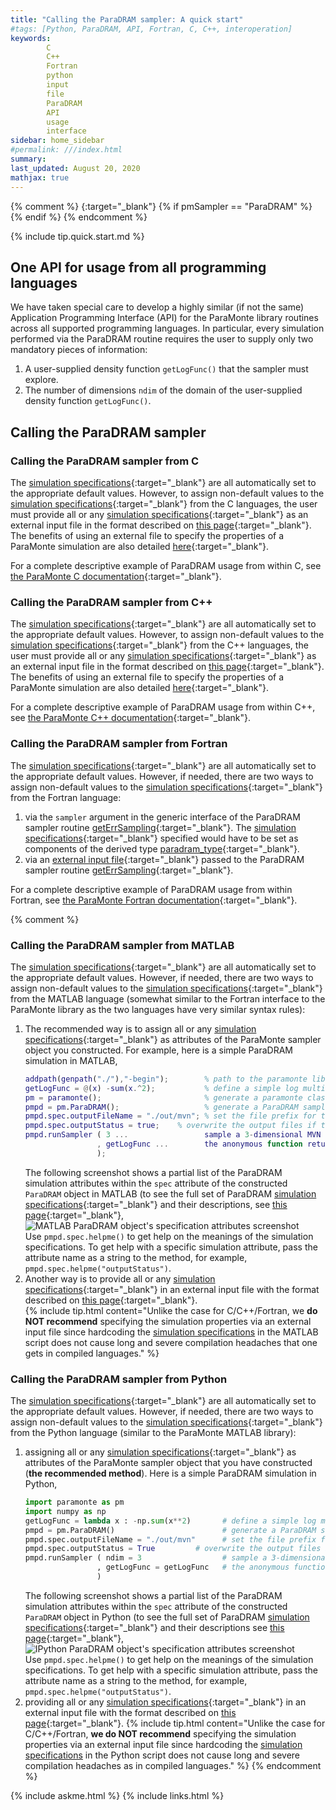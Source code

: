 ```yaml
---
title: "Calling the ParaDRAM sampler: A quick start"
#tags: [Python, ParaDRAM, API, Fortran, C, C++, interoperation]
keywords: 
        C
        C++
        Fortran
        python
        input 
        file
        ParaDRAM
        API
        usage
        interface
sidebar: home_sidebar
#permalink: ///index.html
summary:
last_updated: August 20, 2020
mathjax: true
---
```

{% comment %}
[](){:target="_blank"}
{% if pmSampler == "ParaDRAM" %}
{% endif %}
{% endcomment %}
<br>

{% include tip.quick.start.md %}

## One API for usage from all programming languages  

We have taken special care to develop a highly similar (if not the same) Application Programming Interface (API) for the ParaMonte library routines across all supported programming languages. In particular, every simulation performed via the ParaDRAM routine requires the user to supply only two mandatory pieces of information:  
1.  A user-supplied density function `getLogFunc()` that the sampler must explore.  
1.  The number of dimensions `ndim` of the domain of the user-supplied density function `getLogFunc()`.  

## Calling the ParaDRAM sampler  

### Calling the ParaDRAM sampler from C  

The [simulation specifications](../specifications/){:target="_blank"} are all automatically set to the appropriate default values. However, to assign non-default values to the [simulation specifications](../specifications/){:target="_blank"} from the C languages, the user must provide all or any [simulation specifications](../specifications/){:target="_blank"} as an external input file in the format described on [this page](../input/){:target="_blank"}. The benefits of using an external file to specify the properties of a ParaMonte simulation are also detailed [here](../input/#why-is-input-file-the-preferred-method-of-simulation-setup){:target="_blank"}.  

For a complete descriptive example of ParaDRAM usage from within C, see [the ParaMonte C documentation]({{site.baseurl}}/../../c/2/group__pm__sampling.html){:target="_blank"}.  

### Calling the ParaDRAM sampler from C++  

The [simulation specifications](../specifications/){:target="_blank"} are all automatically set to the appropriate default values. However, to assign non-default values to the [simulation specifications](../specifications/){:target="_blank"} from the C++ languages, the user must provide all or any [simulation specifications](../specifications/){:target="_blank"} as an external input file in the format described on [this page](../input/){:target="_blank"}. The benefits of using an external file to specify the properties of a ParaMonte simulation are also detailed [here](../input/#why-is-input-file-the-preferred-method-of-simulation-setup){:target="_blank"}.  

For a complete descriptive example of ParaDRAM usage from within C++, see [the ParaMonte C++ documentation]({{site.baseurl}}/../../cpp/2/group__pm__sampling.html){:target="_blank"}.  

### Calling the ParaDRAM sampler from Fortran  

The [simulation specifications](../specifications/){:target="_blank"} are all automatically set to the appropriate default values. However, if needed, there are two ways to assign non-default values to the [simulation specifications](../specifications/){:target="_blank"} from the Fortran language: 
1.  via the `sampler` argument in the generic interface of the ParaDRAM sampler routine [getErrSampling]({{site.baseurl}}/../../fortran/2/interfacepm__sampling_1_1getErrSampling.html){:target="_blank"}. The [simulation specifications](../specifications/){:target="_blank"} specified would have to be set as components of the derived type [paradram_type]({{site.baseurl}}/../../fortran/2/structpm__sampling_1_1paradram__type.html){:target="_blank"}.
1.  via an [external input file](../input/){:target="_blank"} passed to the ParaDRAM sampler routine [getErrSampling]({{site.baseurl}}/../../fortran/2/interfacepm__sampling_1_1getErrSampling.html){:target="_blank"}.

For a complete descriptive example of ParaDRAM usage from within Fortran, see [the ParaMonte Fortran documentation]({{site.baseurl}}/../../fortran/2/interfacepm__sampling_1_1getErrSampling.html){:target="_blank"}.  

{% comment %}
### Calling the ParaDRAM sampler from MATLAB  

The [simulation specifications](../specifications/){:target="_blank"} are all automatically set to the appropriate default values. However, if needed, there are two ways to assign non-default values to the [simulation specifications](../specifications/){:target="_blank"} from the MATLAB language (somewhat similar to the Fortran interface to the ParaMonte library as the two languages have very similar syntax rules):  
1.  The recommended way is to assign all or any [simulation specifications](../specifications/){:target="_blank"} as attributes of the ParaMonte sampler object you constructed. For example, here is a simple ParaDRAM simulation in MATLAB,  
    ```matlab  
    addpath(genpath("./"),"-begin");        % path to the paramonte library
    getLogFunc = @(x) -sum(x.^2);           % define a simple log multivariate Normal (MVN) target density
    pm = paramonte();                       % generate a paramonte class instance
    pmpd = pm.ParaDRAM();                   % generate a ParaDRAM sampler instance
    pmpd.spec.outputFileName = "./out/mvn"; % set the file prefix for the ParaDRAM output files.
    pmpd.spec.outputStatus = true;    % overwrite the output files if they already exist.
    pmpd.runSampler ( 3 ...                 sample a 3-dimensional MVN
                    , getLogFunc ...        the anonymous function returning the log of MVN
                    );
    ```  
    The following screenshot shows a partial list of the ParaDRAM simulation attributes within the `spec` attribute of the constructed `ParaDRAM` object in MATLAB (to see the full set of ParaDRAM [simulation specifications](../specifications/){:target="_blank"} and their descriptions, see [this page](../specifications){:target="_blank"},  
    ![MATLAB ParaDRAM object's specification attributes screenshot]({{site.baseurl}}/images/matlabParadramSpecScreenshot.png)  
    Use `pmpd.spec.helpme()` to get help on the meanings of the simulation specifications. To get help with a specific simulation attribute, pass the attribute name as a string to the method, for example, `pmpd.spec.helpme("outputStatus")`.  
1.  Another way is to provide all or any [simulation specifications](../specifications/){:target="_blank"} in an external input file with the format described on [this page](../input/){:target="_blank"}.  
    {% include tip.html content="Unlike the case for C/C++/Fortran, we **do NOT recommend** specifying the simulation properties via an external input file since hardcoding the [simulation specifications](../specifications/) in the MATLAB script does not cause long and severe compilation headaches that one gets in compiled languages." %}

### Calling the ParaDRAM sampler from Python  

The [simulation specifications](../specifications/){:target="_blank"} are all automatically set to the appropriate default values. However, if needed, there are two ways to assign non-default values to the [simulation specifications](../specifications/){:target="_blank"} from the Python language (similar to the ParaMonte MATLAB library):  
1.  assigning all or any [simulation specifications](../specifications/){:target="_blank"} as attributes of the ParaMonte sampler object that you have constructed (**the recommended method**). Here is a simple ParaDRAM simulation in Python,  
    ```python  
    import paramonte as pm
    import numpy as np
    getLogFunc = lambda x : -np.sum(x**2)       # define a simple log multivariate Normal (MVN) target density.
    pmpd = pm.ParaDRAM()                        # generate a ParaDRAM sampler instance.
    pmpd.spec.outputFileName = "./out/mvn"      # set the file prefix for the ParaDRAM output files.
    pmpd.spec.outputStatus = True         # overwrite the output files if they already exist.
    pmpd.runSampler ( ndim = 3                  # sample a 3-dimensional MVN.
                    , getLogFunc = getLogFunc   # the anonymous function returning the log of MVN.
                    )
    ```  
    The following screenshot shows a partial list of the ParaDRAM simulation attributes within the `spec` attribute of the constructed `ParaDRAM` object in Python (to see the full set of ParaDRAM [simulation specifications](../specifications/){:target="_blank"} and their descriptions see [this page](../specifications){:target="_blank"},  
    ![IPython ParaDRAM object's specification attributes screenshot]({{site.baseurl}}/images/pythonParadramSpecScreenshot.png)  
    Use `pmpd.spec.helpme()` to get help on the meanings of the simulation specifications. To get help with a specific simulation attribute, pass the attribute name as a string to the method, for example, `pmpd.spec.helpme("outputStatus")`.  
1.  providing all or any [simulation specifications](../specifications/){:target="_blank"} in an external input file with the format described on [this page](../input/){:target="_blank"}.
    {% include tip.html content="Unlike the case for C/C++/Fortran, **we do NOT recommend** specifying the simulation properties via an external input file since hardcoding the [simulation specifications](../specifications/) in the Python script does not cause long and severe compilation headaches as in compiled languages." %}
{% endcomment %}

{% include askme.html %}
{% include links.html %}
